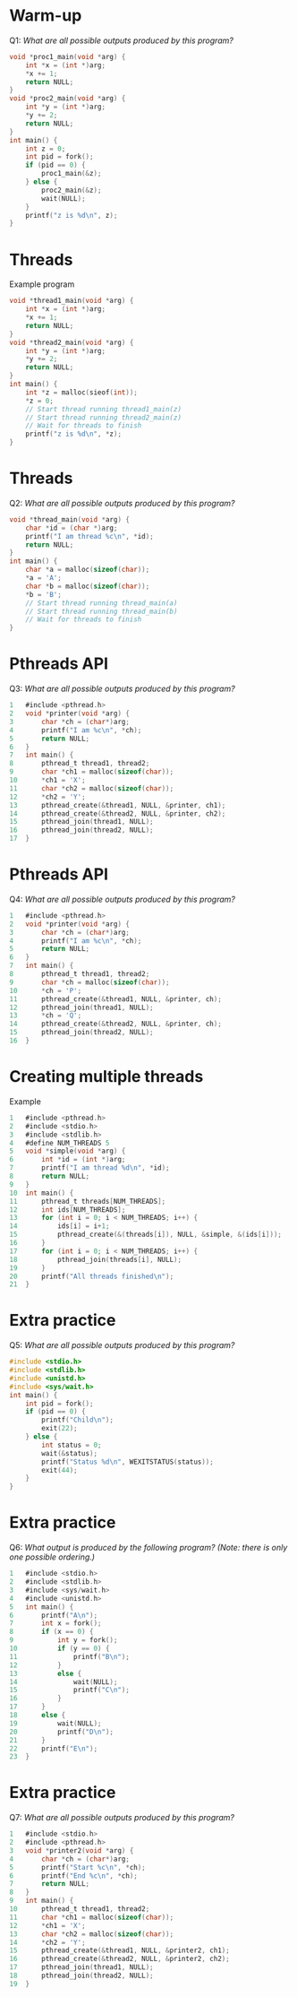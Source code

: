 # Warm-up
Q1: _What are all possible outputs produced by this program?_
```C
void *proc1_main(void *arg) {
    int *x = (int *)arg;
    *x += 1;
    return NULL;
}
void *proc2_main(void *arg) {
    int *y = (int *)arg;
    *y += 2;
    return NULL;
}
int main() {
    int z = 0;
    int pid = fork();
    if (pid == 0) {
        proc1_main(&z);
    } else {
        proc2_main(&z);
        wait(NULL);
    }
    printf("z is %d\n", z);
}
```

<div style="page-break-after: always;"></div>

# Threads
Example program
```C
void *thread1_main(void *arg) {
    int *x = (int *)arg;
    *x += 1;
    return NULL;
}
void *thread2_main(void *arg) {
    int *y = (int *)arg;
    *y += 2;
    return NULL;
}
int main() {
    int *z = malloc(sieof(int));
    *z = 0;
    // Start thread running thread1_main(z)
    // Start thread running thread2_main(z)
    // Wait for threads to finish
    printf("z is %d\n", *z);
}
```

<div style="page-break-after: always;"></div>

# Threads
Q2: _What are all possible outputs produced by this program?_
```C
void *thread_main(void *arg) {
    char *id = (char *)arg;
    printf("I am thread %c\n", *id);
    return NULL;
}
int main() {
    char *a = malloc(sizeof(char));
    *a = 'A';
    char *b = malloc(sizeof(char));
    *b = 'B';
    // Start thread running thread_main(a)
    // Start thread running thread_main(b)
    // Wait for threads to finish
}
```

<div style="page-break-after: always;"></div>

# Pthreads API
Q3: _What are all possible outputs produced by this program?_
```C
1   #include <pthread.h>
2   void *printer(void *arg) {
3       char *ch = (char*)arg;
4       printf("I am %c\n", *ch);
5       return NULL;
6   }
7   int main() {
8       pthread_t thread1, thread2;
9       char *ch1 = malloc(sizeof(char));
10      *ch1 = 'X';
11      char *ch2 = malloc(sizeof(char));
12      *ch2 = 'Y';
13      pthread_create(&thread1, NULL, &printer, ch1);
14      pthread_create(&thread2, NULL, &printer, ch2);
15      pthread_join(thread1, NULL);
16      pthread_join(thread2, NULL);
17  }
```

# Pthreads API
Q4: _What are all possible outputs produced by this program?_
```C
1   #include <pthread.h>
2   void *printer(void *arg) {
3       char *ch = (char*)arg;
4       printf("I am %c\n", *ch);
5       return NULL;
6   }
7   int main() {
8       pthread_t thread1, thread2;
9       char *ch = malloc(sizeof(char));
10      *ch = 'P';
11      pthread_create(&thread1, NULL, &printer, ch);
12      pthread_join(thread1, NULL);
13      *ch = 'Q';
14      pthread_create(&thread2, NULL, &printer, ch);
15      pthread_join(thread2, NULL);
16  }
```

<div style="page-break-after: always;"></div>

# Creating multiple threads
Example
```C
1   #include <pthread.h>
2   #include <stdio.h>
3   #include <stdlib.h>
4   #define NUM_THREADS 5
5   void *simple(void *arg) {
6       int *id = (int *)arg;
7       printf("I am thread %d\n", *id);
8       return NULL;
9   }
10  int main() {
11      pthread_t threads[NUM_THREADS];
12      int ids[NUM_THREADS];
13      for (int i = 0; i < NUM_THREADS; i++) {
14          ids[i] = i+1;
15          pthread_create(&(threads[i]), NULL, &simple, &(ids[i]));
16      } 
17      for (int i = 0; i < NUM_THREADS; i++) {
18          pthread_join(threads[i], NULL);
19      }
20      printf("All threads finished\n");
21  }
```

<div style="page-break-after: always;"></div>

# Extra practice
Q5: _What are all possible outputs produced by this program?_
```C
#include <stdio.h>
#include <stdlib.h>
#include <unistd.h>
#include <sys/wait.h>
int main() {
    int pid = fork();
    if (pid == 0) {
        printf("Child\n");
        exit(22);
    } else {
        int status = 0;
        wait(&status);
        printf("Status %d\n", WEXITSTATUS(status));
        exit(44);
    }
}
```

<div style="page-break-after: always;"></div>

# Extra practice
Q6: _What output is produced by the following program? (Note: there is only one possible ordering.)_
```C
1   #include <stdio.h>
2   #include <stdlib.h>
3   #include <sys/wait.h>
4   #include <unistd.h>
5   int main() {
6       printf("A\n");
7       int x = fork();
8       if (x == 0) {
9           int y = fork();
10          if (y == 0) {
11              printf("B\n");
12          }
13          else {
14              wait(NULL);
15              printf("C\n");
16          }
17      }
18      else {
19          wait(NULL);
20          printf("D\n");
21      }
22      printf("E\n");
23  }
```

<div style="page-break-after: always;"></div>

# Extra practice
Q7: _What are all possible outputs produced by this program?_
```C
1   #include <stdio.h>
2   #include <pthread.h>
3   void *printer2(void *arg) {
4       char *ch = (char*)arg;
5       printf("Start %c\n", *ch);
6       printf("End %c\n", *ch);
7       return NULL;
8   }
9   int main() {
10      pthread_t thread1, thread2;
11      char *ch1 = malloc(sizeof(char));
12      *ch1 = 'X';
13      char *ch2 = malloc(sizeof(char));
14      *ch2 = 'Y';
15      pthread_create(&thread1, NULL, &printer2, ch1);
16      pthread_create(&thread2, NULL, &printer2, ch2);
17      pthread_join(thread1, NULL);
18      pthread_join(thread2, NULL);
19  }
```